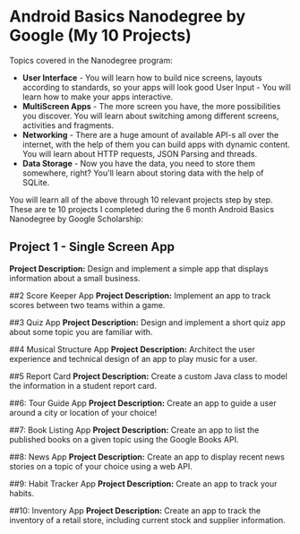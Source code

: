 # Android Basics Nanodegree by Google (My 10 Projects)

Topics covered in the Nanodegree program:

* **User Interface** - You will learn how to build nice screens, layouts according to standards, so your apps will look good
User Input - You will learn how to make your apps interactive.
* **MultiScreen Apps** - The more screen you have, the more possibilities you discover. You will learn about switching among different screens, activities and fragments.
* **Networking** - There are a huge amount of available API-s all over the internet, with the help of them you can build apps with dynamic content. You will learn about HTTP requests, JSON Parsing and threads.
* **Data Storage** - Now you have the data, you need to store them somewhere, right? You'll learn about storing data with the help of SQLite.

You will learn all of the above through 10 relevant projects step by step. These are te 10 projects I completed during the 6 month Android Basics Nanodegree by Google Scholarship:

## Project 1 - Single Screen App

**Project Description:** Design and implement a simple app that displays information about a small business.

##2 Score Keeper App
**Project Description:** Implement an app to track scores between two teams within a game.

##3 Quiz App
**Project Description:** Design and implement a short quiz app about some topic you are familiar with.

##4 Musical Structure App
**Project Description:** Architect the user experience and technical design of an app to play music for a user.

##5 Report Card
**Project Description:** Create a custom Java class to model the information in a student report card.

##6: Tour Guide App
**Project Description:** Create an app to guide a user around a city or location of your choice!

##7: Book Listing App
**Project Description:** Create an app to list the published books on a given topic using the Google Books API.

##8: News App
**Project Description:** Create an app to display recent news stories on a topic of your choice using a web API.

##9: Habit Tracker App
**Project Description:** Create an app to track your habits.

##10: Inventory App
**Project Description:** Create an app to track the inventory of a retail store, including current stock and supplier information.
